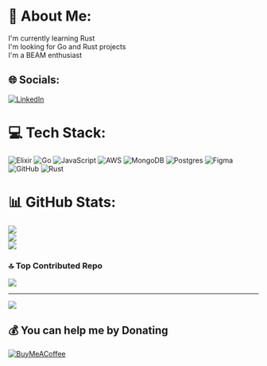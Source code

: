# 💫 About Me:
I'm currently learning Rust<br>I'm looking for Go and Rust projects<br>I'm a BEAM enthusiast


## 🌐 Socials:
[![LinkedIn](https://img.shields.io/badge/LinkedIn-%230077B5.svg?logo=linkedin&logoColor=white)](https://linkedin.com/in/VictorMartinho) 

# 💻 Tech Stack:
![Elixir](https://img.shields.io/badge/elixir-%234B275F.svg?style=flat&logo=elixir&logoColor=white) ![Go](https://img.shields.io/badge/go-%2300ADD8.svg?style=flat&logo=go&logoColor=white) ![JavaScript](https://img.shields.io/badge/javascript-%23323330.svg?style=flat&logo=javascript&logoColor=%23F7DF1E) ![AWS](https://img.shields.io/badge/AWS-%23FF9900.svg?style=flat&logo=amazon-aws&logoColor=white) ![MongoDB](https://img.shields.io/badge/MongoDB-%234ea94b.svg?style=flat&logo=mongodb&logoColor=white) ![Postgres](https://img.shields.io/badge/postgres-%23316192.svg?style=flat&logo=postgresql&logoColor=white) ![Figma](https://img.shields.io/badge/figma-%23F24E1E.svg?style=flat&logo=figma&logoColor=white) ![GitHub](https://img.shields.io/badge/github-%23121011.svg?style=flat&logo=github&logoColor=white) ![Rust](https://img.shields.io/badge/rust-%23000000.svg?style=flat&logo=rust&logoColor=white) 
# 📊 GitHub Stats:
![](https://github-readme-stats.vercel.app/api?username=deadman360&theme=github_dark&hide_border=false&include_all_commits=false&count_private=false)<br/>
![](https://github-readme-streak-stats.herokuapp.com/?user=deadman360&theme=github_dark&hide_border=false)<br/>
![](https://github-readme-stats.vercel.app/api/top-langs/?username=deadman360&theme=github_dark&hide_border=false&include_all_commits=false&count_private=false&layout=compact)

### 🔝 Top Contributed Repo
![](https://github-contributor-stats.vercel.app/api?username=deadman360&limit=5&theme=github_dark&combine_all_yearly_contributions=true)

---
[![](https://visitcount.itsvg.in/api?id=deadman360&icon=1&color=6)](https://visitcount.itsvg.in)

  ## 💰 You can help me by Donating
  [![BuyMeACoffee](https://img.shields.io/badge/Buy%20Me%20a%20Coffee-ffdd00?style=for-the-badge&logo=buy-me-a-coffee&logoColor=black)](https://buymeacoffee.com/deadman360) 

  
<!-- Proudly created with GPRM ( https://gprm.itsvg.in ) -->
